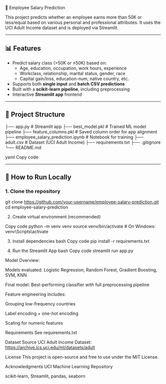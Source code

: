  💼 Employee Salary Prediction

This project predicts whether an employee earns more than 50K or less/equal based on various personal and professional attributes. It uses the UCI Adult Income dataset and is deployed via Streamlit.

---

## 📊 Features

- Predict salary class (>50K or ≤50K) based on:
  - Age, education, occupation, work hours, experience
  - Workclass, relationship, marital status, gender, race
  - Capital gain/loss, education-num, native country, etc.
- Supports both **single input** and **batch CSV predictions**
- Built with a **scikit-learn pipeline**, including preprocessing
- Interactive **Streamlit app** frontend

---

## 📁 Project Structure

├── app.py # Streamlit app
├── best_model.pkl # Trained ML model pipeline
├── feature_columns.pkl # Saved column order for app alignment
├── employee_salary_prediction.ipynb # Notebook for training
├── adult.csv # Dataset (UCI Adult Income)
├── requirements.txt
├── .gitignore
└── README.md

yaml
Copy code

---

## 🚀 How to Run Locally

### 1. Clone the repository

git clone https://github.com/your-username/employee-salary-prediction.git
cd employee-salary-prediction

2. Create virtual environment (recommended)

Copy code
python -m venv venv
source venv/bin/activate    # On Windows: venv\Scripts\activate

3. Install dependencies
bash
Copy code
pip install -r requirements.txt

5. Run the Streamlit App
bash
Copy code
streamlit run app.py

Model Overview:

Models evaluated: Logistic Regression, Random Forest, Gradient Boosting, SVM, KNN

Final model: Best-performing classifier with full preprocessing pipeline

Feature engineering includes:

Grouping low-frequency countries

Label encoding + one-hot encoding

Scaling for numeric features

Requirements
See requirements.txt

Dataset Source
UCI Adult Income Dataset: https://archive.ics.uci.edu/ml/datasets/adult

License
This project is open-source and free to use under the MIT License.

Acknowledgments
UCI Machine Learning Repository

scikit-learn, Streamlit, pandas, seaborn


